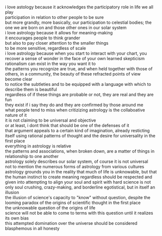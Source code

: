 i love astology because it acknowledges the participatory role in life we all play  
participation in relation to other people to be sure  
but more grandly, more basically, our participation to celestial bodies; the one we are born on and those other ones in our solar system  
i love astrology because it allows for meaning-making  
it encourages people to think grander  
but also to pay closer attention to the smaller things  
to be more sensitive, regardless of scale  
i love astrology because when you start to interact with your chart, you recover a sense of wonder in the face of your own learned skepticism  
rationalism can exist in the way you want it to  
the patterns you recognize are true, and when held together with those of others, in a community, the beauty of these refracted points of view become clear  
to notice the subtleties and to be equipped with a language with which to describe them is beautiful  
regardless of if these things are probable or not, they are real and they are fun  
they exist if i say they do and they are confirmed by those around me  
what people tend to miss when critizizing astrology is the collaboative nature of it  
it is not claiming to be universal and objective  
or at least, i dont think that should be one of the defenses of it  
that argument appeals to a certain kind of imagination, already resticting itself using rational patterns of thought and the desire for universality in the first place  
everything in astrology is relative  
the patterns and associations, when broken down, are a matter of things in relationship to one another  
astrology solely describes our solar system, of course it is not universal  
not to mention the numerous forms of astrology from various cultures  
astrology grounds you in the reality that much of life is unknowable, but that the human instinct to create meaning regardless should be respected and given into
attempting to align your soul and spirit with hard science is not only soul crushing, crazy-making, and borderline egotistical, but in itself an illusion  
the illusion of science's capacity to "know" without question, despite the looming paradox of the origins of scientific thought in the first place  
the unknowable question of the origins of life  
science will not be able to come to terms with this question until it realizes its own bias  
this attempted domination over the universe should be considered blasphemous in all honesty  

